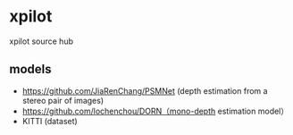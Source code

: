 # xpilot
xpilot source hub

## models

- https://github.com/JiaRenChang/PSMNet (depth estimation from a stereo pair of images)
- https://github.com/lochenchou/DORN（mono-depth estimation model）
- KITTI (dataset)
